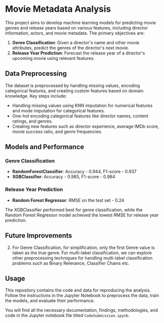 # Movie Metadata Analysis

This project aims to develop machine learning models for predicting movie genres and release years based on various features, including director information, actors, and movie metadata. The primary objectives are:

1. **Genre Classification**: Given a director's name and other movie attributes, predict the genres of the director's next movie.
2. **Release Year Prediction**: Forecast the release year of a director's upcoming movie using relevant features.

## Data Preprocessing

The dataset is preprocessed by handling missing values, encoding categorical features, and creating custom features based on domain knowledge. Key steps include:

- Handling missing values using KNN imputation for numerical features and mode imputation for categorical features.
- One-hot encoding categorical features like director names, content ratings, and genres.
- Creating new features such as director experience, average IMDb score, movie success ratio, and genre frequencies.

## Models and Performance

### Genre Classification

- **RandomForestClassifier**: Accuracy - 0.944, F1-score - 0.937
- **XGBClassifier**: Accuracy - 0.985, F1-score - 0.984

### Release Year Prediction

- **Random Forest Regressor**: RMSE on the test set - 0.24

The XGBClassifier performed best for genre classification, while the Random Forest Regressor model achieved the lowest RMSE for release year prediction.

## Future Improvements

2. For Genre Classification, for simplification, only the first Genre value is taken as the true genre. For multi-label classification, we can explore other preprocessing techniques for handling multi-label classification problems such as Binary Relevance, Classifier Chains etc.

## Usage

This repository contains the code and data for reproducing the analysis. Follow the instructions in the Jupyter Notebook to preprocess the data, train the models, and evaluate their performance.

You will find all the necessary documentation, findings, methodologies, and code in the Jupyter notebook file titled `CodeSubmission.ipynb`.
